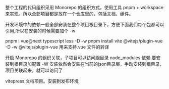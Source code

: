 整个工程的代码组织采用 Monorepo 的组织方式，使用工具 pnpm + workspace 来实现。所以全部项目都是放在一个仓库里的，包括文档、组件。

开发环境中的依赖一般全部安装在整个项目根目录下，方便下面我们每个包都可以引用,所以在安装的时候需要加个 -w

pnpm i vue@next typescript less -D -w
pnpm install vite @vitejs/plugin-vue -D -w
@vitejs/plugin-vue 用来支持.vue 文件的转译

开启 Monorepo 的组织关联，子项目可以访问跟目录 node_modules 依赖
要安装到根目录加配置 -W
安装依然会安装在当前的json目录层，手动安装到根目录，项目关联起来，就可以访问了


vitepress 文档项目。安装到发布环境